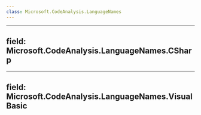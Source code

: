 ```yaml
---
class: Microsoft.CodeAnalysis.LanguageNames
---
```


---
field: Microsoft.CodeAnalysis.LanguageNames.CSharp
---

---
field: Microsoft.CodeAnalysis.LanguageNames.VisualBasic
---

